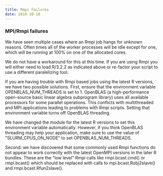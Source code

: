 ```yaml
---
title: Rmpi Failures 
date: 2016-10-10
---
```


### MPI/Rmpi failures
We have seen multiple cases where an Rmpi job hangs for unknown reasons.  Often times all of the worker processes will be idle except for one, which will be running at 100% on one of the allocated cores.

We do not have a workaround for this at this time.  If you are using Rmpi you will either need to load R/3.2.2 as indicated above or re-factor your script to use a different paralelizing tool.

If you are having trouble with Rmpi based jobs using the latest R versions, we have two possible solutions.  First, ensure that the environment variable OPENBLAS_NUM_THREADS is set to 1.  OpenBLAS (a high-performance open-source basic linear algebra subprogram library) uses all available processors for some parallel operations.  This conflicts with multithreaded and MPI applications leading to problems with Rmpi scripts.  Setting that environment variable turns off OpenBLAS threading.

We have changed the module for the latest R versions to set this environment variable automatically.  However, if you think OpenBLAS threading may help your application, make sure to use the value of "SLURM_CPUS_ON_NODE" to set OPENBLAS_NUM_THREADS.

Second: we have discovered that some commonly used Rmpi functions do not appear to work correctly with the latest OpenMPI versions in the later R bundles. These are the "low level" Rmpi calls like rmpi.bcast.cmd() or rmpi.bcast() which should be replaced with calls to mpi.bcast.Robj2slave() and rmpi.bcast.Rfun2slave().
